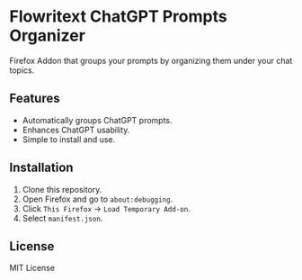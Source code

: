 # Flowritext ChatGPT Prompts Organizer

Firefox Addon that groups your prompts by organizing them under your chat topics.

## Features
- Automatically groups ChatGPT prompts.
- Enhances ChatGPT usability.
- Simple to install and use.

## Installation
1. Clone this repository.
2. Open Firefox and go to `about:debugging`.
3. Click `This Firefox` → `Load Temporary Add-on`.
4. Select `manifest.json`.

## License
MIT License
